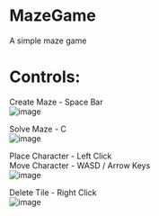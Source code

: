 # MazeGame
A simple maze game

# Controls:
Create Maze - Space Bar\
![image](https://github.com/ryanbryson7/MazeGame/assets/70662474/4a78e044-5919-4982-9808-32100c3b495d)

Solve Maze - C\
![image](https://github.com/ryanbryson7/MazeGame/assets/70662474/eb10c642-bdf0-4e1a-85ce-4c21af313f76)

Place Character - Left Click\
Move Character - WASD / Arrow Keys\
![image](https://github.com/ryanbryson7/MazeGame/assets/70662474/4c66e62a-1610-49e1-99a7-4c9fd59dd903)

Delete Tile - Right Click\
![image](https://github.com/ryanbryson7/MazeGame/assets/70662474/7d30903d-6c14-4aa1-a5ef-f033b8c5c7a2)
